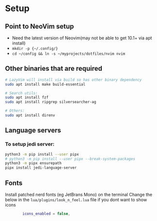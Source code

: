 # Setup

## Point to NeoVim setup
- Need the latest version of Neovim(may not be able to get 10.1+ via apt install)
- `mkdir -p {~/.config/}`
- `cd ~/config && ln -s ~/myprojects/dotfiles/nvim nvim`


## Other binaries that are required

```bash
# LazyVim will install via build so has other binary dependency 
sudo apt install make build-essential

# Search utils:
sudo apt install fzf
sudo apt install ripgrep silversearcher-ag

# Others:
sudo apt install direnv
```

## Language servers

### To setup jedi server:

```bash
python3 -m pip install --user pipx
# python3 -m pip install --user pipx --break-system-packages
python3 -m pipx ensurepath
pipx install jedi-language-server
```

## Fonts

Install patched nerd fonts (eg JetBrans Mono) on the terminal 
Change the below in the `lua/plugins/look_n_feel.lua` file if you dont want to show icons
```lua
        icons_enabled = false,
```
